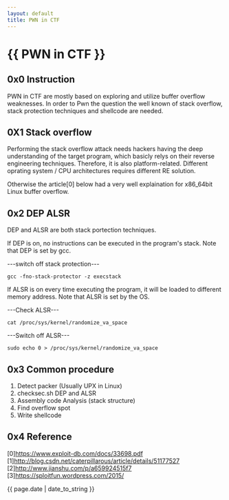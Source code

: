 ```yaml
---
layout: default
title: PWN in CTF
---
```


{{ PWN in CTF }}
==================
0x0 Instruction
---
  PWN in CTF are mostly based on exploring and utilize buffer overflow weaknesses. In order to Pwn the question the well known of stack overflow, stack protection techniques and shellcode are needed.

0X1 Stack overflow
---
Performing the stack overflow attack needs hackers having the deep understanding of the target program, which basicly relys on their reverse engineering techniques. Therefore, it is also platform-related. Different oprating system / CPU architectures requires different RE solution.

Otherwise the article[0] below had a very well explaination for x86_64bit Linux buffer overflow.

0x2 DEP ALSR
---
DEP and ALSR are both stack portection techniques.

If DEP is on, no instructions can be executed in the program's stack. Note that DEP is set by gcc.

---switch off stack protection---

```
gcc -fno-stack-protector -z execstack
```

If ALSR is on every time executing the program, it will be loaded to different memory address. Note that ALSR is set by the OS. 

---Check ALSR---

```
cat /proc/sys/kernel/randomize_va_space
```

---Switch off ALSR---
```
sudo echo 0 > /proc/sys/kernel/randomize_va_space
```
    
0x3 Common procedure
---
1. Detect packer (Usually UPX in Linux)
2. checksec.sh DEP and ALSR
3. Assembly code Analysis (stack structure)
4. Find overflow spot
5. Write shellcode

0x4 Reference
---------------------
[0]https://www.exploit-db.com/docs/33698.pdf
[1]http://blog.csdn.net/caterpillarous/article/details/51177527
[2]http://www.jianshu.com/p/a659924515f7
[3]https://sploitfun.wordpress.com/2015/

{{ page.date | date_to_string }}
